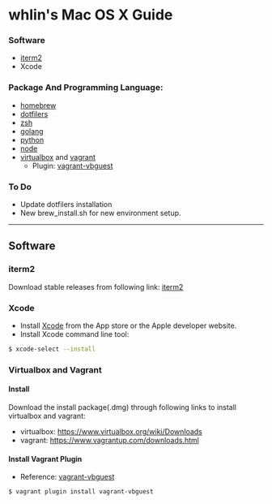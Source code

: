 # whlin's Mac OS X Guide

### Software
* [iterm2]
* Xcode

### Package And Programming Language:
* [homebrew](https://github.com/whlin/srtlwb/blob/master/brew_note.md)
* [dotfilers](https://github.com/whlin/dotfiles)
* [zsh](https://github.com/whlin/srtlwb/blob/master/zshrc_note.md)
* [golang](https://github.com/whlin/srtlwb/blob/master/golang_note.md)
* [python](https://github.com/whlin/srtlwb/blob/master/python_note.md)
* [node](https://github.com/whlin/srtlwb/blob/master/nodejs_note.md)
* [virtualbox] and [vagrant]
    - Plugin: [vagrant-vbguest]

### To Do
* Update dotfilers installation
* New brew_install.sh for new environment setup.

---

## Software
### iterm2

Download stable releases from following link: [iterm2]

### Xcode

* Install [Xcode] from the App store or the Apple developer website.
* Install Xcode command line tool:

```sh
$ xcode-select --install
```

### Virtualbox and Vagrant
#### Install
Download the install package(.dmg) through following links to install virtualbox and vagrant:
* virtualbox: <https://www.virtualbox.org/wiki/Downloads>
* vagrant: <https://www.vagrantup.com/downloads.html>

#### Install Vagrant Plugin
* Reference: [vagrant-vbguest](https://github.com/dotless-de/vagrant-vbguest)

```sh
$ vagrant plugin install vagrant-vbguest
```

<!--github link-->
[rc]: <https://github.com/whlin/rc>
[zshrc]: <https://github.com/whlin/zshrc>
[vimfilers]: <https://github.com/whlin/vimfilers>

<!--software and package link-->
[homebrew]: <http://brew.sh/>
[Xcode]: <https://developer.apple.com/xcode/>
[iterm2]: <https://www.iterm2.com/downloads.html>
[icarus4]: <http://icarus4.logdown.com/posts/177661-from-bash-to-zsh-setup-tips>
[virtualbox]: <https://www.virtualbox.org/wiki/Downloads>
[vagrant]: <https://www.vagrantup.com/downloads.html>
[vagrant-vbguest]: <https://github.com/dotless-de/vagrant-vbguest>

<!--programming language link-->
[golang]: <https://golang.org/doc/install>
[pyenv]: <https://github.com/yyuu/pyenv-installer>
[node]: <https://docs.npmjs.com/>
